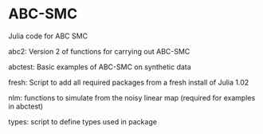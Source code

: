 # ABC-SMC
Julia code for ABC SMC

abc2: Version 2 of functions for carrying out ABC-SMC	

abctest: Basic examples of ABC-SMC on synthetic data	

fresh: Script to add all required packages from a fresh install of Julia 1.02

nlm: functions to simulate from the noisy linear map (required for examples in abctest)

types: script to define types used in package
